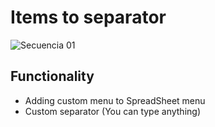 # Items to separator

![Secuencia 01](https://user-images.githubusercontent.com/48905875/158552951-f4698a60-f9ee-4b23-bcc2-2f55daee56dd.gif)

## Functionality

- Adding custom menu to SpreadSheet menu
- Custom separator (You can type anything)
